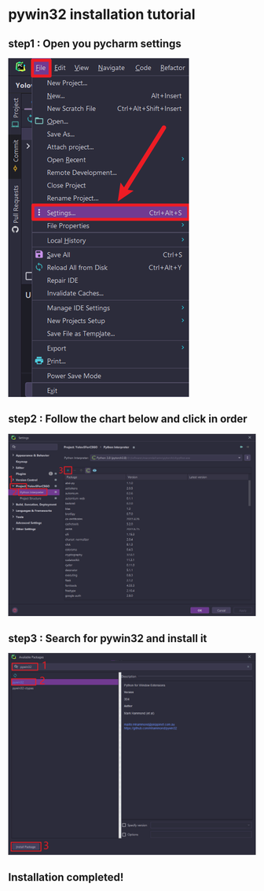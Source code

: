 # pywin32 installation tutorial

## step1 : Open you pycharm settings

![image-20220713182033521](https://raw.githubusercontent.com/Lucid1ty/images/main/picture/image-20220713182033521.png)

## step2 : Follow the chart below and click in order

![image-20220713182502025](https://raw.githubusercontent.com/Lucid1ty/images/main/picture/image-20220713182502025.png)

## step3 : Search for pywin32 and install it

![image-20220713182739719](https://raw.githubusercontent.com/Lucid1ty/images/main/picture/image-20220713182739719.png)

## Installation completed!

